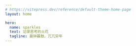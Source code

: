```yaml
---
# https://vitepress.dev/reference/default-theme-home-page
layout: home

hero:
  name: sparkles
  text: 记录思考的火花
  tagline: 晨钟暮鼓，兀兀穷年
---
```


<ArticleList />

